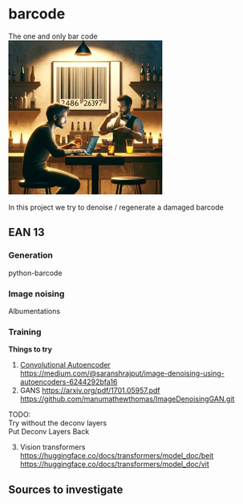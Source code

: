 # barcode
The one and only bar code  
![](./assets/barcode.jpg)

In this project we try to denoise / regenerate a damaged barcode
## EAN 13
### Generation
python-barcode
### Image noising
Albumentations

### Training
**Things to try**
1. [Convolutional Autoencoder](https://www.geeksforgeeks.org/implement-convolutional-autoencoder-in-pytorch-with-cuda/)  
https://medium.com/@saranshrajput/image-denoising-using-autoencoders-6244292bfa16  
2. GANS
https://arxiv.org/pdf/1701.05957.pdf  
https://github.com/manumathewthomas/ImageDenoisingGAN.git

TODO:  
Try without the deconv layers  
Put Deconv Layers Back  

3. Vision transformers
https://huggingface.co/docs/transformers/model_doc/beit
https://huggingface.co/docs/transformers/model_doc/vit

## Sources to investigate
